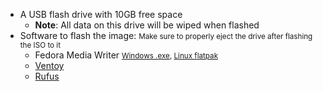 - A USB flash drive with 10GB free space
  - **Note**: All data on this drive will be wiped when flashed
- Software to flash the image:
<small>Make sure to properly eject the drive after flashing the ISO to it</small>
  - Fedora Media Writer
    <small>[Windows .exe](https://www.fedoraproject.org/en/workstation/download/), [Linux flatpak](https://github.com/FedoraQt/MediaWriter/releases/latest)</small>
  - [Ventoy](https://www.ventoy.net/en/index.html)
  - [Rufus](https://rufus.ie/en/)
